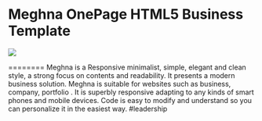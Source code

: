 Meghna OnePage HTML5 Business Template
========
<img src="https://cloud.githubusercontent.com/assets/10640964/6306960/0ac45dea-b962-11e4-8bd6-f7d5283701e1.jpg" />

========
Meghna is a Responsive minimalist, simple, elegant and clean style, a strong focus on contents and readability. It presents a modern business solution. Meghna is suitable for websites such as business, company, portfolio . It is superbly responsive adapting to any kinds of smart phones and mobile devices. Code is easy to modify and understand so you can personalize it in the easiest way.
#leadership
